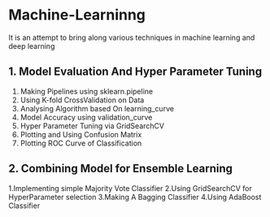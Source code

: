 # Machine-Learninng
It is an attempt to bring along various techniques in machine learning and deep learning
## 1. Model Evaluation And Hyper Parameter Tuning
1. Making Pipelines using sklearn.pipeline
2. Using K-fold CrossValidation on Data
3. Analysing Algorithm based On learning_curve
4. Model Accuracy using validation_curve
5. Hyper Parameter Tuning via GridSearchCV
6. Plotting and Using Confusion Matrix
7. Plotting ROC Curve of Classification
## 2. Combining Model for Ensemble Learning
1.Implementing simple Majority Vote Classifier
2.Using GridSearchCV for HyperParameter selection
3.Making A Bagging Classifier
4.Using AdaBoost Classifier
